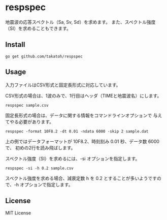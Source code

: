 # respspec

地震波の応答スペクトル（Sa, Sv, Sd）を求めます。
また、スペクトル強度（SI）を求めることもできます。

## Install
```
go get github.com/takatoh/respspec
```

## Usage
入力ファイルはCSV形式と固定長形式に対応しています。

CSV形式の場合は、1波のみで、1行目はヘッダ（TIMEと地震波名）にします。

```
respspec sample.csv
```

固定長形式の場合は、データに関する情報をコマンドラインオプションで
与えてやる必要があります。

```
respspec -format 10F8.2 -dt 0.01 -ndata 6000 -skip 2 sample.dat
```

上の例ではデータフォーマットが 10F8.2、時刻刻み 0.01 秒、データ数 6000で、
初めの2行を読み飛ばします。

スペクトル強度（SI）を求めるには、-si オプションを指定します。

```
respspec -si -h 0.2 sample.csv
```

スペクトル強度を求める場合、減衰定数 h を 0.2 とすることが多いようですので、-h オプションで指定します。

## License
MIT License
